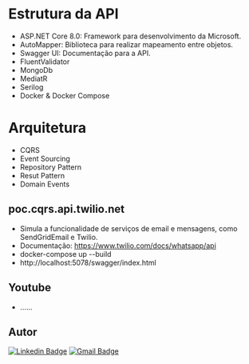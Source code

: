 # Estrutura da API
- ASP.NET Core 8.0: Framework para desenvolvimento da Microsoft.
- AutoMapper: Biblioteca para realizar mapeamento entre objetos.
- Swagger UI: Documentação para a API.
- FluentValidator
- MongoDb
- MediatR
- Serilog
- Docker & Docker Compose

# Arquitetura
- CQRS
- Event Sourcing
- Repository Pattern
- Resut Pattern
- Domain Events


## poc.cqrs.api.twilio.net
- Simula a funcionalidade de serviços de email e mensagens, como SendGridEmail e Twilio.
- Documentação: https://www.twilio.com/docs/whatsapp/api
- docker-compose up --build
- http://localhost:5078/swagger/index.html

## Youtube
- ......

## Autor

[![Linkedin Badge](https://img.shields.io/badge/-Guilherme_Figueiras_Maurila-blue?style=flat-square&logo=Linkedin&logoColor=white&link=https://www.linkedin.com/in/guilherme-maurila)](https://www.linkedin.com/in/guilherme-maurila)
[![Gmail Badge](https://img.shields.io/badge/-gfmaurila@gmail.com-c14438?style=flat-square&logo=Gmail&logoColor=white&link=mailto:gfmaurila@gmail.com)](mailto:gfmaurila@gmail.com)


